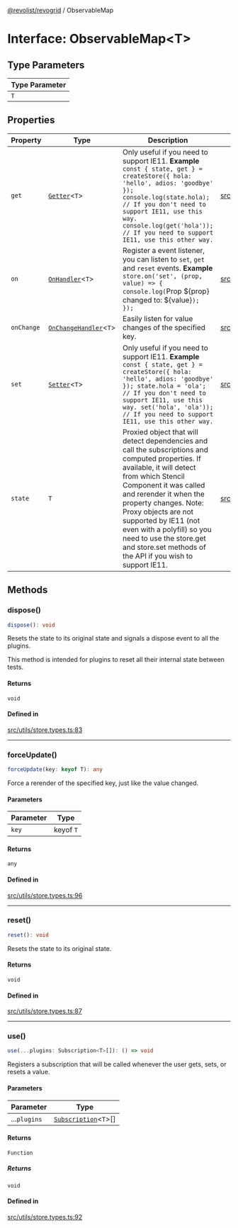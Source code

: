 [@revolist/revogrid](README.md) / ObservableMap

# Interface: ObservableMap\<T\>

## Type Parameters

| Type Parameter |
| ------ |
| `T` |

## Properties

| Property | Type | Description | Defined in |
| ------ | ------ | ------ | ------ |
| `get` | [`Getter`](Interface.Getter.md)\<`T`\> | Only useful if you need to support IE11. **Example** `const { state, get } = createStore({ hola: 'hello', adios: 'goodbye' }); console.log(state.hola); // If you don't need to support IE11, use this way. console.log(get('hola')); // If you need to support IE11, use this other way.` | [src/utils/store.types.ts:53](https://github.com/revolist/revogrid/blob/73f8a5d0a8436a360d4f96a23968accd54f79b44/src/utils/store.types.ts#L53) |
| `on` | [`OnHandler`](Interface.OnHandler.md)\<`T`\> | Register a event listener, you can listen to `set`, `get` and `reset` events. **Example** `store.on('set', (prop, value) => { console.log(`Prop ${prop} changed to: ${value}`); });` | [src/utils/store.types.ts:71](https://github.com/revolist/revogrid/blob/73f8a5d0a8436a360d4f96a23968accd54f79b44/src/utils/store.types.ts#L71) |
| `onChange` | [`OnChangeHandler`](Interface.OnChangeHandler.md)\<`T`\> | Easily listen for value changes of the specified key. | [src/utils/store.types.ts:75](https://github.com/revolist/revogrid/blob/73f8a5d0a8436a360d4f96a23968accd54f79b44/src/utils/store.types.ts#L75) |
| `set` | [`Setter`](Interface.Setter.md)\<`T`\> | Only useful if you need to support IE11. **Example** `const { state, get } = createStore({ hola: 'hello', adios: 'goodbye' }); state.hola = 'ola'; // If you don't need to support IE11, use this way. set('hola', 'ola')); // If you need to support IE11, use this other way.` | [src/utils/store.types.ts:62](https://github.com/revolist/revogrid/blob/73f8a5d0a8436a360d4f96a23968accd54f79b44/src/utils/store.types.ts#L62) |
| `state` | `T` | Proxied object that will detect dependencies and call the subscriptions and computed properties. If available, it will detect from which Stencil Component it was called and rerender it when the property changes. Note: Proxy objects are not supported by IE11 (not even with a polyfill) so you need to use the store.get and store.set methods of the API if you wish to support IE11. | [src/utils/store.types.ts:44](https://github.com/revolist/revogrid/blob/73f8a5d0a8436a360d4f96a23968accd54f79b44/src/utils/store.types.ts#L44) |

## Methods

### dispose()

```ts
dispose(): void
```

Resets the state to its original state and
signals a dispose event to all the plugins.

This method is intended for plugins to reset
all their internal state between tests.

#### Returns

`void`

#### Defined in

[src/utils/store.types.ts:83](https://github.com/revolist/revogrid/blob/73f8a5d0a8436a360d4f96a23968accd54f79b44/src/utils/store.types.ts#L83)

***

### forceUpdate()

```ts
forceUpdate(key: keyof T): any
```

Force a rerender of the specified key, just like the value changed.

#### Parameters

| Parameter | Type |
| ------ | ------ |
| `key` | keyof `T` |

#### Returns

`any`

#### Defined in

[src/utils/store.types.ts:96](https://github.com/revolist/revogrid/blob/73f8a5d0a8436a360d4f96a23968accd54f79b44/src/utils/store.types.ts#L96)

***

### reset()

```ts
reset(): void
```

Resets the state to its original state.

#### Returns

`void`

#### Defined in

[src/utils/store.types.ts:87](https://github.com/revolist/revogrid/blob/73f8a5d0a8436a360d4f96a23968accd54f79b44/src/utils/store.types.ts#L87)

***

### use()

```ts
use(...plugins: Subscription<T>[]): () => void
```

Registers a subscription that will be called whenever the user gets, sets, or
resets a value.

#### Parameters

| Parameter | Type |
| ------ | ------ |
| ...`plugins` | [`Subscription`](Interface.Subscription.md)\<`T`\>[] |

#### Returns

`Function`

##### Returns

`void`

#### Defined in

[src/utils/store.types.ts:92](https://github.com/revolist/revogrid/blob/73f8a5d0a8436a360d4f96a23968accd54f79b44/src/utils/store.types.ts#L92)
